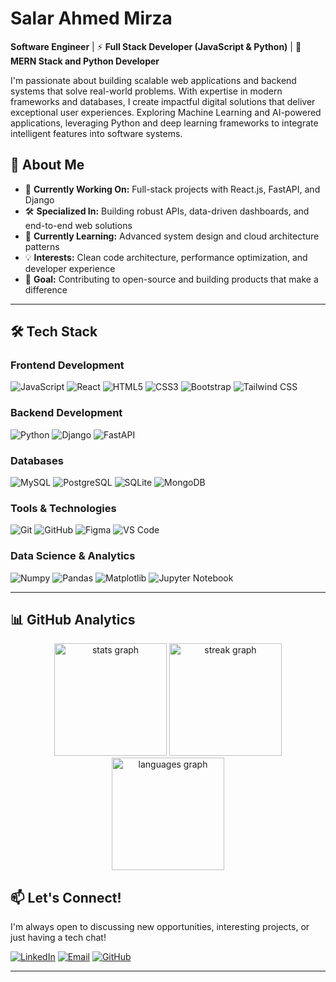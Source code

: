 # Salar Ahmed Mirza

**Software Engineer** | ⚡ **Full Stack Developer (JavaScript & Python)** | 🚀 **MERN Stack and Python Developer**

I'm passionate about building scalable web applications and backend systems that solve real-world problems. With expertise in modern frameworks and databases, I create impactful digital solutions that deliver exceptional user experiences. Exploring Machine Learning and AI-powered applications, leveraging Python and deep learning frameworks to integrate intelligent features into software systems.

## 🚀 About Me

- 🔭 **Currently Working On:** Full-stack projects with React.js, FastAPI, and Django  
- 🛠️ **Specialized In:** Building robust APIs, data-driven dashboards, and end-to-end web solutions  
- 🌱 **Currently Learning:** Advanced system design and cloud architecture patterns  
- 💡 **Interests:** Clean code architecture, performance optimization, and developer experience  
- 🎯 **Goal:** Contributing to open-source and building products that make a difference  

---

## 🛠️ Tech Stack

### **Frontend Development**
![JavaScript](https://img.shields.io/badge/JavaScript-F7DF1E?style=for-the-badge&logo=javascript&logoColor=black)
![React](https://img.shields.io/badge/React-20232A?style=for-the-badge&logo=react&logoColor=61DAFB)
![HTML5](https://img.shields.io/badge/HTML5-E34F26?style=for-the-badge&logo=html5&logoColor=white)
![CSS3](https://img.shields.io/badge/CSS3-1572B6?style=for-the-badge&logo=css3&logoColor=white)
![Bootstrap](https://img.shields.io/badge/Bootstrap-563D7C?style=for-the-badge&logo=bootstrap&logoColor=white)
![Tailwind CSS](https://img.shields.io/badge/Tailwind_CSS-38B2AC?style=for-the-badge&logo=tailwind-css&logoColor=white)

### **Backend Development**
![Python](https://img.shields.io/badge/Python-3776AB?style=for-the-badge&logo=python&logoColor=white)
![Django](https://img.shields.io/badge/Django-092E20?style=for-the-badge&logo=django&logoColor=white)
![FastAPI](https://img.shields.io/badge/FastAPI-005571?style=for-the-badge&logo=fastapi)

### **Databases**
![MySQL](https://img.shields.io/badge/MySQL-4479A1?style=for-the-badge&logo=mysql&logoColor=white)
![PostgreSQL](https://img.shields.io/badge/PostgreSQL-316192?style=for-the-badge&logo=postgresql&logoColor=white)
![SQLite](https://img.shields.io/badge/SQLite-07405E?style=for-the-badge&logo=sqlite&logoColor=white)
![MongoDB](https://img.shields.io/badge/MongoDB-4EA94B?style=for-the-badge&logo=mongodb&logoColor=white)

### **Tools & Technologies**
![Git](https://img.shields.io/badge/Git-F05032?style=for-the-badge&logo=git&logoColor=white)
![GitHub](https://img.shields.io/badge/GitHub-100000?style=for-the-badge&logo=github&logoColor=white)
![Figma](https://img.shields.io/badge/Figma-F24E1E?style=for-the-badge&logo=figma&logoColor=white)
![VS Code](https://img.shields.io/badge/VS_Code-007ACC?style=for-the-badge&logo=visual-studio-code&logoColor=white)

### **Data Science & Analytics**
![Numpy](https://img.shields.io/badge/Numpy-013243?style=for-the-badge&logo=numpy&logoColor=white)
![Pandas](https://img.shields.io/badge/Pandas-150458?style=for-the-badge&logo=pandas&logoColor=white)
![Matplotlib](https://img.shields.io/badge/Matplotlib-11557c?style=for-the-badge&logo=python&logoColor=white)
![Jupyter Notebook](https://img.shields.io/badge/Jupyter-FA0F00?style=for-the-badge&logo=jupyter&logoColor=white)  

---
## 📊 GitHub Analytics

<div align="center">

  <!-- Profile Stats -->
  <img src="https://github-readme-stats.vercel.app/api?username=Sallarmirza&show_icons=true&theme=tokyonight&hide_border=false&border_radius=15&count_private=true" height="180" alt="stats graph"/>

  <!-- Streak Stats -->
  <img src="https://streak-stats.demolab.com?user=Sallarmirza&theme=algolia&hide_border=false&border_radius=15" height="180" alt="streak graph"/>

  <!-- Top Languages -->
  <img src="https://github-readme-stats.vercel.app/api/top-langs/?username=Sallarmirza&theme=radical&hide_border=false&border_radius=15&layout=compact&langs_count=8" height="180" alt="languages graph"/>

</div>

## 📫 Let's Connect!

I'm always open to discussing new opportunities, interesting projects, or just having a tech chat!

[![LinkedIn](https://img.shields.io/badge/LinkedIn-0A66C2?style=for-the-badge&logo=linkedin&logoColor=white)](https://www.linkedin.com/in/sallarmirza/)
[![Email](https://img.shields.io/badge/Email-D14836?style=for-the-badge&logo=gmail&logoColor=white)](mailto:sallarmirzax@gmail.com)
[![GitHub](https://img.shields.io/badge/GitHub-181717?style=for-the-badge&logo=github&logoColor=white)](https://github.com/Sallarmirza)

---
